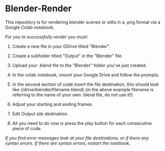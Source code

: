 # Blender-Render
This repository is for rendering blender scenes or stills in a .png format via a Google Colab notebook. 

_For you to successfully render you must:_

1. Create a new file in your GDrive titled "Blender".

2. Create a subfolder titled "Output" in the "Blender" file.

3. Upload your .blend file to the "Blender" folder you've just created.

4. In the colab notebook, mount your Google Drive and follow the prompts.

5. In the second section of code insert the file destination, this should look like (/drive/blender/filename.blend)
    {in the above example filename is referring to the name of your own .blend file, do not use it!}

6. Adjust your starting and ending frames.

7. Edit Output sile destination.

8. All you need to do now is press the play button for each consecutive piece of code.


_If you find error messages look at your file destinations, or if there any syntax errors.
If there are syntax errors, restart the notebook._

